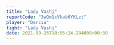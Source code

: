 ```yaml
---
title: "Lady Vashj"
reportCode: "3wQm1cVkab6YKLzt"
player: "Darcia"
fight: "Lady Vashj"
date: 2021-09-26T18:56:24.204000+00:00
---
```

